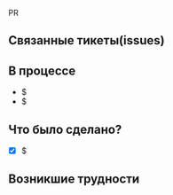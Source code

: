 PR

## Связанные тикеты(issues)

<!-- #номер_тикета -->

## В процессе

* $
* $

## Что было сделано?

* [x] $

## Возникшие трудности

<!-- Описание возникших затруднений -->
